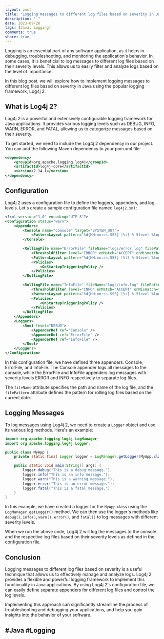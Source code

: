 ```yaml
---
layout: post
title: "Logging messages to different log files based on severity in Java"
description: " "
date: 2023-09-20
tags: [Java, Logging]
comments: true
share: true
---
```


Logging is an essential part of any software application, as it helps in debugging, troubleshooting, and monitoring the application's behavior. In some cases, it is beneficial to log messages to different log files based on their severity levels. This allows us to easily filter and analyze logs based on the level of importance.

In this blog post, we will explore how to implement logging messages to different log files based on severity in Java using the popular logging framework, Log4j 2.

## What is Log4j 2?

Log4j 2 is a powerful and extensively configurable logging framework for Java applications. It provides various logging levels such as DEBUG, INFO, WARN, ERROR, and FATAL, allowing us to categorize messages based on their severity.

To get started, we need to include the Log4j 2 dependency in our project. You can add the following Maven dependency to your pom.xml file:

```xml
<dependency>
    <groupId>org.apache.logging.log4j</groupId>
    <artifactId>log4j-core</artifactId>
    <version>2.14.1</version>
</dependency>
```

## Configuration

Log4j 2 uses a configuration file to define the loggers, appenders, and log levels. Let's create a sample configuration file named `log4j2.xml`:

```xml
<?xml version="1.0" encoding="UTF-8"?>
<Configuration status="warn">
    <Appenders>
        <Console name="Console" target="SYSTEM_OUT">
            <PatternLayout pattern="%d{HH:mm:ss.SSS} [%t] %-5level %logger{36} - %msg%n" />
        </Console>
        
        <RollingFile name="ErrorFile" fileName="logs/error.log" filePattern="logs/error-%d{MM-dd-yyyy}.log">
            <ThresholdFilter level="ERROR" onMatch="ACCEPT" onMismatch="DENY"/>
            <PatternLayout pattern="%d{HH:mm:ss.SSS} [%t] %-5level %logger{36} - %msg%n" />
            <Policies>
                <OnStartupTriggeringPolicy />
            </Policies>
        </RollingFile>
        
        <RollingFile name="InfoFile" fileName="logs/info.log" filePattern="logs/info-%d{MM-dd-yyyy}.log">
            <ThresholdFilter level="INFO" onMatch="ACCEPT" onMismatch="DENY"/>
            <PatternLayout pattern="%d{HH:mm:ss.SSS} [%t] %-5level %logger{36} - %msg%n" />
            <Policies>
                <OnStartupTriggeringPolicy />
            </Policies>
        </RollingFile>
    </Appenders>
    <Loggers>
        <Root level="DEBUG">
            <AppenderRef ref="Console" />
            <AppenderRef ref="ErrorFile" />
            <AppenderRef ref="InfoFile" />
        </Root>
    </Loggers>
</Configuration>
```

In this configuration file, we have defined three appenders: Console, ErrorFile, and InfoFile. The Console appender logs all messages to the console, while the ErrorFile and InfoFile appenders log messages with severity levels ERROR and INFO respectively to separate log files.

The `fileName` attribute specifies the path and name of the log file, and the `filePattern` attribute defines the pattern for rolling log files based on the current date.

## Logging Messages

To log messages using Log4j 2, we need to create a `Logger` object and use its various log methods. Here's an example:

```java
import org.apache.logging.log4j.LogManager;
import org.apache.logging.log4j.Logger;

public class MyApp {
    private static final Logger logger = LogManager.getLogger(MyApp.class);

    public static void main(String[] args) {
        logger.debug("This is a debug message.");
        logger.info("This is an info message.");
        logger.warn("This is a warning message.");
        logger.error("This is an error message.");
        logger.fatal("This is a fatal message.");
    }
}
```

In this example, we have created a logger for the `MyApp` class using the `LogManager.getLogger()` method. We can then use the logger's methods like `debug()`, `info()`, `warn()`, `error()`, and `fatal()` to log messages with different severity levels.

When we run the above code, Log4j 2 will log the messages to the console and the respective log files based on their severity levels as defined in the configuration file.

## Conclusion

Logging messages to different log files based on severity is a useful technique that allows us to effectively manage and analyze logs. Log4j 2 provides a flexible and powerful logging framework to implement this functionality in Java applications. By using Log4j 2's configuration file, we can easily define separate appenders for different log files and control the log levels.

Implementing this approach can significantly streamline the process of troubleshooting and debugging your applications, and help you gain insights into the behavior of your software.

## #Java #Logging